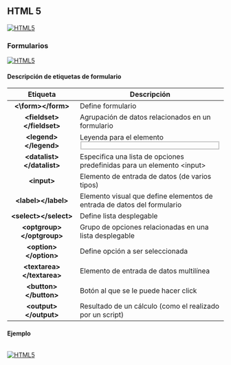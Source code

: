 ## HTML 5
[![HTML5](https://img.shields.io/badge/HTML5-F64A1D?style=for-the-badge&logo=HTML5&logoColor=white&labelColor=101010)](https://github.com/Alberto-mt/HTML5_CSS3/blob/main/Apuntes/HTML5/index.md)

### Formularios
[![HTML5](https://img.shields.io/badge/Formularios-447ac0?style=for-the-badge&logo=HTML5&logoColor=white&labelColor=101010)](https://github.com/Alberto-mt/HTML5_CSS3/blob/main/Apuntes/HTML5/categories/Formularios.md)

#### Descripción de etiquetas de formulario
| Etiqueta  | Descripción  |
|:-:|---|
| **<\form\>\</form\>**  | Define formulario  |
| **\<fieldset\>\</fieldset\>**  | Agrupación de datos relacionados en un formulario  |
| **\<legend\>\</legend\>**  | Leyenda para el elemento <fieldset>  |
| **\<datalist\>\</datalist\>**  | Especifica una lista de opciones predefinidas para un elemento \<input\>  |
| **\<input\>**  | Elemento de entrada de datos (de varios tipos)  |
| **\<label\>\</label\>**  | Elemento visual que define elementos de entrada de datos del formulario   |
| **\<select\>\</select\>**  | Define lista desplegable  |
| **\<optgroup\>\</optgroup\>**  | Grupo de opciones relacionadas en una lista desplegable  |
| **\<option\>\</option\>**  | Define opción a ser seleccionada  |
| **\<textarea\>\</textarea\>**  | Elemento de entrada de datos multilínea  |
| **\<button\>\</button\>**  | Botón al que se le puede hacer click  |
| **\<output\>\</output\>**  | Resultado de un cálculo (como el realizado por un script)  |

#### Ejemplo
```html

```

[![HTML5](https://img.shields.io/badge/Formularios-447ac0?style=for-the-badge&label=&#9650;&logoColor=white&labelColor=101010)](https://github.com/Alberto-mt/HTML5_CSS3/blob/main/Apuntes/HTML5/categories/Formularios.md)
